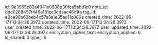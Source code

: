 id: 9e3965c83a4041e0938b30fca5abd1c0
note_id: ddc0288457f446a181ce3cdaac46c1fa
tag_id: e0ce96b62beb4c57a6a1e35ad11c089e
created_time: 2022-06-17T13:34:28.397Z
updated_time: 2022-06-17T13:34:28.397Z
user_created_time: 2022-06-17T13:34:28.397Z
user_updated_time: 2022-06-17T13:34:28.397Z
encryption_cipher_text: 
encryption_applied: 0
is_shared: 0
type_: 6